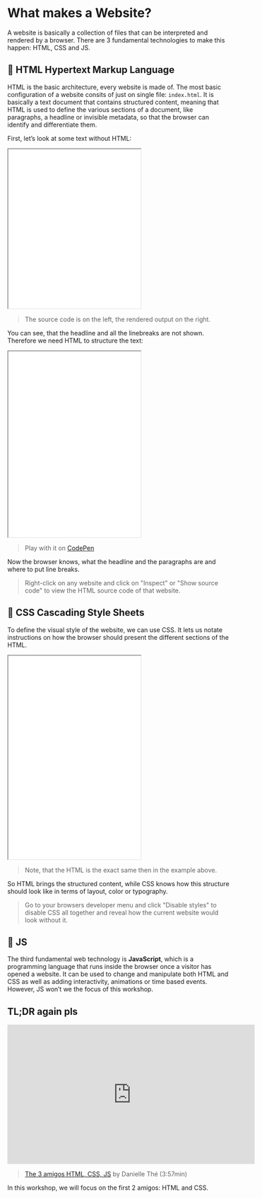 # What makes a Website?

A website is basically a collection of files that can be interpreted and rendered by a browser. There are 3 fundamental technologies to make this happen: HTML, CSS and JS.

## 📑 HTML Hypertext Markup Language
HTML is the basic architecture, every website is made of. The most basic configuration of a website consits of just on single file: `index.html`. It is basically a text document that contains structured content, meaning that HTML is used to define the various sections of a document, like paragraphs, a headline or invisible metadata, so that the browser can identify and differentiate them.

First, let’s look at some text without HTML:

<iframe height="360" src="/2/embed/examples/er-ists-1"></iframe>

> The source code is on the left, the rendered output on the right.

You can see, that the headline and all the linebreaks are not shown. Therefore we need HTML to structure the text:

<iframe height="420" src="/2/embed/examples/er-ists-2"></iframe>

> Play with it on [CodePen](https://codepen.io/moritzebeling/pen/PopOPyd)

Now the browser knows, what the headline and the paragraphs are and where to put line breaks.

> Right-click on any website and click on "Inspect" or "Show source code" to view the HTML source code of that website.

## 🎨 CSS Cascading Style Sheets
To define the visual style of the website, we can use CSS. It lets us notate instructions on how the browser should present the different sections of the HTML.

<iframe height="460" src="/2/embed/examples/er-ists-3/embed?html=false"></iframe>

> Note, that the HTML is the exact same then in the example above.

So HTML brings the structured content, while CSS knows how this structure should look like in terms of layout, color or typography.

> Go to your browsers developer menu and click "Disable styles" to disable CSS all together and reveal how the current website would look without it.

## 💫 JS
The third fundamental web technology is **JavaScript**, which is a programming language that runs inside the browser once a visitor has opened a website. It can be used to change and manipulate both HTML and CSS as well as adding interactivity, animations or time based events. However, JS won’t we the focus of this workshop.

## TL;DR again pls

<div class="iframe video-wrapper">
    <iframe width="560" height="315" src="https://www.youtube.com/embed/gT0Lh1eYk78" title="YouTube video player" frameborder="0" allow="accelerometer; autoplay; clipboard-write; encrypted-media; gyroscope; picture-in-picture" allowfullscreen></iframe>
</div>

> [The 3 amigos HTML, CSS, JS](https://www.youtube.com/watch?v=gT0Lh1eYk78) by Danielle Thé (3:57min)

In this workshop, we will focus on the first 2 amigos: HTML and CSS.
